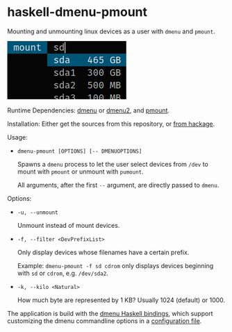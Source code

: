 # haskell-dmenu-pmount
Mounting and unmounting linux devices as a user with `dmenu` and `pmount`.

![dmenu-pmount screenshot](doc/dmenu-pmount.png)

Runtime Dependencies:
  [dmenu](http://tools.suckless.org/dmenu/) or
  [dmenu2](https://bitbucket.org/melek/dmenu2), and
  [pmount](https://linux.die.net/man/1/pmount).

Installation:
  Either get the sources from this repository, or
  [from hackage](https://hackage.haskell.org/package/dmenu-pmount).

Usage:

*   `dmenu-pmount [OPTIONS] [-- DMENUOPTIONS]`

    Spawns a `dmenu` process to let the user select devices from `/dev` to
    mount with `pmount` or unmount with `pumount`.
    
    All arguments, after the first `--` argument, are directly passed to `dmenu`.

Options:

*   `-u, --unmount`

    Unmount instead of mount devices.
*   `-f, --filter <DevPrefixList>`

    Only display devices whose filenames have a certain prefix.
    
    Example: `dmenu-pmount -f sd cdrom` only displays devices beginning with
             `sd` or `cdrom`, e.g. `/dev/sda2`.
*   `-k, --kilo <Natural>`

    How much byte are represented by 1 KB? Usually 1024 (default) or 1000.

The application is build with the
[dmenu Haskell bindings](https://hackage.haskell.org/package/dmenu), which
support customizing the dmenu commandline options in a [configuration file](https://github.com/m0rphism/haskell-dmenu/blob/master/CONFIG.md).

